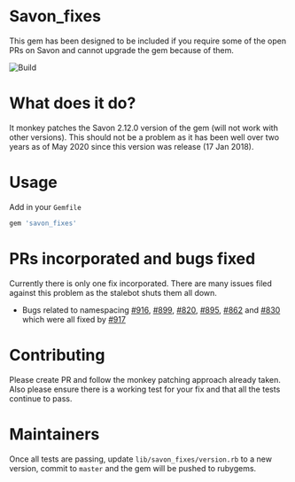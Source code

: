 # Savon_fixes

This gem has been designed to be included if you require some of the open PRs on Savon and cannot upgrade the gem because of them.

![Build](https://github.com/lukaso/savon_fixes/workflows/Build/badge.svg)

# What does it do?

It monkey patches the Savon 2.12.0 version of the gem (will not work with other versions). This should not be a problem as it has been well over two years as of May 2020 since this version was release (17 Jan 2018).

# Usage

Add in your `Gemfile`

```ruby
gem 'savon_fixes'
```

# PRs incorporated and bugs fixed

Currently there is only one fix incorporated. There are many issues filed against this problem as the stalebot shuts them all down.

- Bugs related to namespacing [#916](https://github.com/savonrb/savon/issues/916), [#899](https://github.com/savonrb/savon/issues/899), [#820](https://github.com/savonrb/savon/issues/820), [#895](https://github.com/savonrb/savon/issues/895), [#862](https://github.com/savonrb/savon/issues/862) and [#830](https://github.com/savonrb/savon/issues/830) which were all fixed by [#917](https://github.com/savonrb/savon/pull/917)

# Contributing

Please create PR and follow the monkey patching approach already taken. Also please ensure there is a working test for your fix and that all the tests continue to pass.

# Maintainers

Once all tests are passing, update `lib/savon_fixes/version.rb` to a new version, commit to `master` and the gem will be pushed to rubygems.
